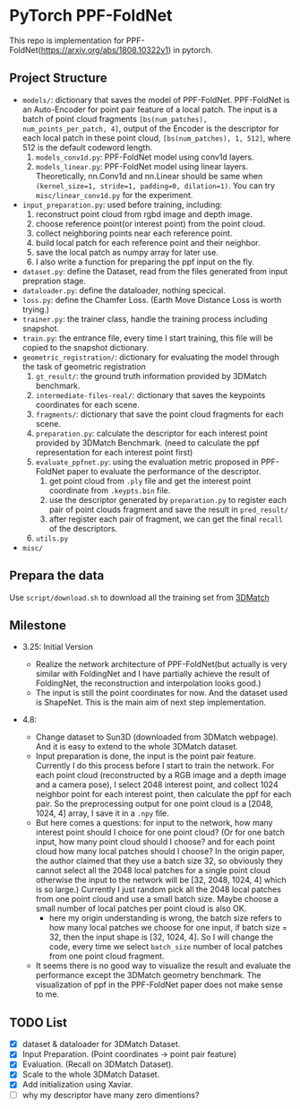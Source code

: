 # PyTorch PPF-FoldNet
This repo is implementation for PPF-FoldNet(https://arxiv.org/abs/1808.10322v1) in pytorch. 

## Project Structure

- `models/`: dictionary that saves the model of PPF-FoldNet. PPF-FoldNet is an Auto-Encoder for point pair feature of a local patch. The input is a batch of point cloud fragments `[bs(num_patches), num_points_per_patch, 4]`, output of the Encoder is the descriptor for each local patch in these point cloud, `[bs(num_patches), 1, 512]`, where 512 is the default codeword length.
    1. `models_conv1d.py`: PPF-FoldNet model using conv1d layers.
    2. `models_linear.py`: PPF-FoldNet model using linear layers. Theoretically, nn.Conv1d and nn.Linear should be same when `(kernel_size=1, stride=1, padding=0, dilation=1)`. You can try `misc/linear_conv1d.py` for the experiment.
- `input_preparation.py`: used before training, including: 
    1. reconstruct point cloud from  rgbd image and depth image.
    2. choose reference point(or interest point) from the point cloud.
    3. collect neighboring points near each reference point.
    4. build local patch for each reference point and their neighbor.
    5. save the local patch as numpy array for later use.
    6. I also write a function for preparing the ppf input on the fly.
- `dataset.py`: define the Dataset, read from the files generated from input prepration stage.
- `dataloader.py`: define the dataloader, nothing specical.
- `loss.py`: define the Chamfer Loss. (Earth Move Distance Loss is worth trying.)
- `trainer.py`: the trainer class, handle the training process including snapshot.
- `train.py`: the entrance file, every time I start training, this file will be copied to the snapshot dictionary.
- `geometric_registration/`: dictionary for evaluating the model through the task of geometric registration
    1. `gt_result/`: the ground truth information provided by 3DMatch benchmark.
    2. `intermediate-files-real/`: dictionary that saves the keypoints coordinates for each scene.
    3. `fragments/`: dictionary that save the point cloud fragments for each scene.
    4. `preparation.py`: calculate the descriptor for each interest point provided by 3DMatch Benchmark. (need to calculate the ppf representation for each interest point first)
    5. `evaluate_ppfnet.py`: using the evaluation metric proposed in PPF-FoldNet paper to evaluate the performance of the descriptor.
        1. get point cloud from `.ply` file and get the interest point coordinate from `.keypts.bin` file.
        2. use the descriptor generated by `preparation.py` to register each pair of point clouds fragment and save the result in `pred_result/`
        3. after register each pair of fragment, we can get the final `recall` of the descriptors.
    6. `utils.py`
 - `misc/`

## Prepara the data

Use `script/download.sh` to download all the training set from [3DMatch](http://3dmatch.cs.princeton.edu/)


## Milestone
- 3.25: Initial Version
    - Realize the network architecture of PPF-FoldNet(but actually is very similar with FoldingNet and I have partially achieve the result of FoldingNet, the reconstruction and interpolation looks good.)
    - The input is still the point coordinates for now. And the dataset used is ShapeNet. This is the main aim of next step implementation.
    
- 4.8:
    - Change dataset to Sun3D (downloaded from 3DMatch webpage). And it is easy to extend to the whole 3DMatch dataset.
    - Input preparation is done, the input is the point pair feature. Currently I do this process before I start to train the network. For each point cloud (reconstructed by a RGB image and a depth image and a camera pose), I select 2048 interest point, and collect 1024 neighbor point for each interest point, then calculate the ppf for each pair. So the preprocessing output for one point cloud is a [2048, 1024, 4] array, I save it in a `.npy` file. 
    - But here comes a questions: for input to the network, how many interest point should I choice for one point cloud? (Or for one batch input, how many point cloud should I choose? and for each point cloud how many local patches should I choose? In the origin paper, the author claimed that they use a batch size 32, so obviously they cannot select all the 2048 local patches for a single point cloud otherwise the input to the network will be [32, 2048, 1024, 4] which is so large.) Currently I just random pick all the 2048 local patches from one point cloud and use a small batch size. Maybe choose a small number of local patches per point cloud is also OK.
        - here my origin understanding is wrong, the batch size refers to how many local patches we choose for one input, if batch size = 32, then the input shape is [32, 1024, 4]. So I will change the code, every time we select `batch_size` number of local patches from one point cloud fragment.
    - It seems there is no good way to visualize the result and evaluate the performance except the 3DMatch geometry benchmark. The visualization of ppf in the PPF-FoldNet paper does not make sense to me.


## TODO List
- [x] dataset & dataloader for 3DMatch Dataset.
- [x] Input Preparation. (Point coordinates -> point pair feature)
- [x] Evaluation. (Recall on 3DMatch Dataset).
- [x] Scale to the whole 3DMatch Dataset.
- [x] Add initialization using Xaviar.
- [ ] why my descriptor have many zero dimentions?
